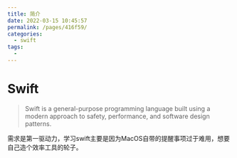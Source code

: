 ```yaml
---
title: 简介
date: 2022-03-15 10:45:57
permalink: /pages/416f59/
categories: 
  - swift
tags: 
  - 
---
```

# Swift

>  Swift is a general-purpose programming language built using a modern approach to safety, performance, and software design patterns.



需求是第一驱动力，学习swift主要是因为MacOS自带的提醒事项过于难用，想要自己造个效率工具的轮子。